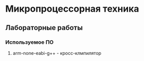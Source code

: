 # Микропроцессорная техника

## Лабораторные работы

### Используемое ПО
1. arm-none-eabi-g++ - кросс-клмпилятор